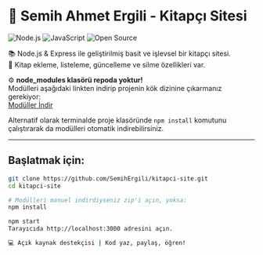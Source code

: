 # 👋 Semih Ahmet Ergili - Kitapçı Sitesi

![Node.js](https://img.shields.io/badge/Node.js-339933?style=for-the-badge&logo=nodedotjs&logoColor=white)
![JavaScript](https://img.shields.io/badge/JavaScript-F7DF1E?style=for-the-badge&logo=javascript&logoColor=black)
![Open Source](https://img.shields.io/badge/Açık%20Kaynak-Destekçisi-181717?style=for-the-badge&logo=github&logoColor=white)

📚 Node.js & Express ile geliştirilmiş basit ve işlevsel bir kitapçı sitesi.  
🚀 Kitap ekleme, listeleme, güncelleme ve silme özellikleri var.

⚙️ **node_modules klasörü repoda yoktur!**  
Modülleri aşağıdaki linkten indirip projenin kök dizinine çıkarmanız gerekiyor:  
[Modüller İndir]((https://mega.nz/file/bIZUEIiD#NMZFFqz1l8RjQa3Jm5CCrb_sykT2d_CrpMibGdoq7qk))  

Alternatif olarak terminalde proje klasöründe `npm install` komutunu çalıştırarak da modülleri otomatik indirebilirsiniz.

---

## Başlatmak için:

```bash
git clone https://github.com/SemihErgili/kitapci-site.git
cd kitapci-site

# Modülleri manuel indirdiyseniz zip'i açın, yoksa:
npm install

npm start
Tarayıcıda http://localhost:3000 adresini açın.

💻 Açık kaynak destekçisi | Kod yaz, paylaş, öğren!

